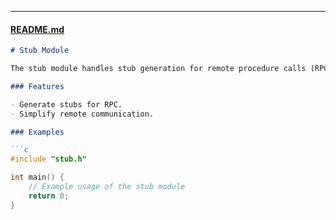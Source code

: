 
---

#### [README.md](http://_vscodecontentref_/15)

```markdown
# Stub Module

The stub module handles stub generation for remote procedure calls (RPC).

### Features

- Generate stubs for RPC.
- Simplify remote communication.

### Examples

```c
#include "stub.h"

int main() {
    // Example usage of the stub module
    return 0;
}